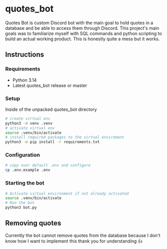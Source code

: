 # quotes_bot

Quotes Bot is custom Discord bot with the main goal to hold quotes in a database and be able to access them through Discord. This project's main goals was to familiarize myself with SQL commands and python scripting to build an actual working product. This is honestly quite a mess but it works.

## Instructions

### Requirements

- Python 3.14
- Latest quotes_bot release or master

### Setup

Inside of the unpacked quotes_bot directory

```sh
# create virtual env
python3 -m venv .venv
# activate virtual env
source .venv/bin/activate
# install required packages to the virtual enviroment
python3 -m pip install -r requirements.txt
```

### Configuration

```sh
# copy over default .env and configure
cp .env.example .env
```

### Starting the bot

```sh
# Activate virtual environment if not already activated
source .venv/bin/activate
# Run the bot
python3 bot.py
```

## Removing quotes

Currently the bot cannot remove quotes from the database because I don't know how I want to implement this thank you for understanding 👍
